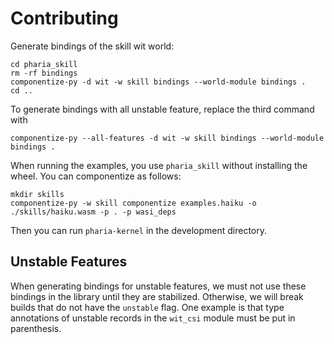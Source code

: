 # Contributing

Generate bindings of the skill wit world:

```shell
cd pharia_skill
rm -rf bindings
componentize-py -d wit -w skill bindings --world-module bindings .
cd ..
```

To generate bindings with all unstable feature, replace the third command with

```shell
componentize-py --all-features -d wit -w skill bindings --world-module bindings .
```

When running the examples, you use `pharia_skill` without installing the wheel. You can componentize as follows:

```shell
mkdir skills
componentize-py -w skill componentize examples.haiku -o ./skills/haiku.wasm -p . -p wasi_deps
```

Then you can run `pharia-kernel` in the development directory.

## Unstable Features

When generating bindings for unstable features, we must not use these bindings in the library until they are stabilized.
Otherwise, we will break builds that do not have the `unstable` flag.
One example is that type annotations of unstable records in the `wit_csi` module must be put in parenthesis.